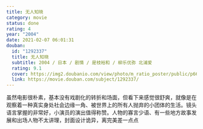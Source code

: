 ```yaml
---
title: 无人知晓
category: movie
status: done
rating: 4
year: "2004"
date: 2021-02-07 06:01:31
douban:
  id: "1292337"
  title: 无人知晓
  subtitle: 2004 / 日本 / 剧情 / 是枝裕和 / 柳乐优弥 北浦爱
  rating: 9.1
  cover: https://img2.doubanio.com/view/photo/m_ratio_poster/public/p661160053.jpg
  link: https://movie.douban.com/subject/1292337/
---
```


虽然电影很朴素，基本没有戏剧化的转折和场面，但看下来感觉很舒爽，就像是在观察着一种真实身处社会边缘一角、被世界上的所有人抛弃的小团体的生活。镜头语言掌握的非常好，小演员的演出值得称赞。人物的寡言少语、有一些地方故事发展和出场人物不太讲理，封面设计诡异，离完美差一点点
